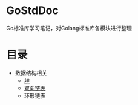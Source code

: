 # GoStdDoc
Go标准库学习笔记，对Golang标准库各模块进行整理
# 目录
* 数据结构相关
  * [堆](https://github.com/preytaren/GoStdDoc/blob/master/container/heap.md)
  * [双向链表](https://github.com/preytaren/GoStdDoc/blob/master/container/list.md)
  * 环形链表
